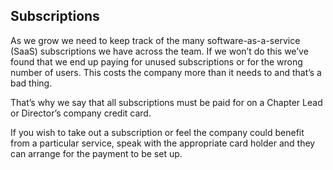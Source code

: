 ## Subscriptions

As we grow we need to keep track of the many software-as-a-service (SaaS) subscriptions we have across the team. If we won’t do this we’ve found that we end up paying for unused subscriptions or for the wrong number of users. This costs the company more than it needs to and that’s a bad thing.

That’s why we say that all subscriptions must be paid for on a Chapter Lead or Director’s company credit card. 

If you wish to take out a subscription or feel the company could benefit from a particular service, speak with the appropriate card holder and they can arrange for the payment to be set up. 
